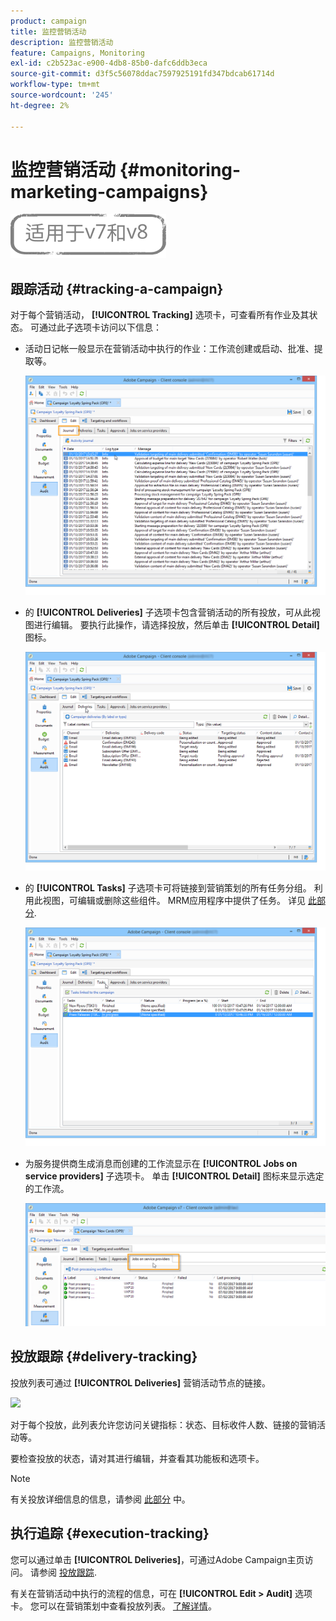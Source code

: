 ```yaml
---
product: campaign
title: 监控营销活动
description: 监控营销活动
feature: Campaigns, Monitoring
exl-id: c2b523ac-e900-4db8-85b0-dafc6ddb3eca
source-git-commit: d3f5c56078ddac7597925191fd347bdcab61714d
workflow-type: tm+mt
source-wordcount: '245'
ht-degree: 2%

---
```


# 监控营销活动 {#monitoring-marketing-campaigns}

![](../../assets/common.svg)

## 跟踪活动 {#tracking-a-campaign}

对于每个营销活动， **[!UICONTROL Tracking]** 选项卡，可查看所有作业及其状态。 可通过此子选项卡访问以下信息：

* 活动日记帐一般显示在营销活动中执行的作业：工作流创建或启动、批准、提取等。

   ![](assets/s_ncs_user_op_edit_exe_tab_a.png)

* 的 **[!UICONTROL Deliveries]** 子选项卡包含营销活动的所有投放，可从此视图进行编辑。 要执行此操作，请选择投放，然后单击 **[!UICONTROL Detail]** 图标。

   ![](assets/s_ncs_user_op_edit_exe_tab_b.png)

* 的 **[!UICONTROL Tasks]** 子选项卡可将链接到营销策划的所有任务分组。 利用此视图，可编辑或删除这些组件。 MRM应用程序中提供了任务。 详见 [此部分](../../mrm/using/creating-and-managing-tasks.md).

   ![](assets/s_ncs_user_op_edit_exe_tab_e.png)

* 为服务提供商生成消息而创建的工作流显示在 **[!UICONTROL Jobs on service providers]** 子选项卡。 单击 **[!UICONTROL Detail]** 图标来显示选定的工作流。

   ![](assets/s_ncs_user_op_edit_exe_tab_d.png)

## 投放跟踪 {#delivery-tracking}

投放列表可通过 **[!UICONTROL Deliveries]** 营销活动节点的链接。

![](assets/s_ncs_user_op_del_state_from_homepage.png)

对于每个投放，此列表允许您访问关键指标：状态、目标收件人数、链接的营销活动等。

要检查投放的状态，请对其进行编辑，并查看其功能板和选项卡。

>[!NOTE]
>
>有关投放详细信息的信息，请参阅 [此部分](../../delivery/using/about-message-tracking.md) 中。

## 执行追踪 {#execution-tracking}

您可以通过单击 **[!UICONTROL Deliveries]**，可通过Adobe Campaign主页访问。 请参阅 [投放跟踪](#delivery-tracking).

有关在营销活动中执行的流程的信息，可在 **[!UICONTROL Edit > Audit]** 选项卡。 您可以在营销策划中查看投放列表。 [了解详情](#tracking-a-campaign)。
